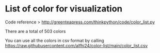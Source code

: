 # List of color for visualization

Code reference > http://greenteapress.com/thinkpython/code/color_list.py

There are a total of 503 colors

You can use all the colors in csv format by calling https://raw.githubusercontent.com/alfhi24/color-list/main/color_list.csv
